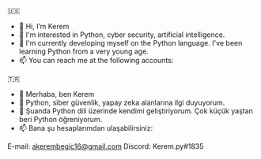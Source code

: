 :us:
- 👋 Hi, I’m Kerem
- 👀 I'm interested in Python, cyber security, artificial intelligence.
- 🌱 I'm currently developing myself on the Python language. I've been learning Python from a very young age.
- 📫 You can reach me at the following accounts:


:tr:
- 👋 Merhaba, ben Kerem
- 👀 Python, siber güvenlik, yapay zeka alanlarına ilgi duyuyorum.
- 🌱 Şuanda Python dili üzerinde kendimi geliştiriyorum. Çok küçük yaştan beri Python öğreniyorum.
- 📫 Bana şu hesaplarımdan ulaşabilirsiniz:


E-mail: akerembegic16@gmail.com
Discord: Kerem.py#1835
